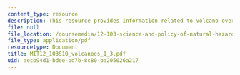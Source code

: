 ```yaml
---
content_type: resource
description: This resource provides information related to volcano overview.
file: null
file_location: /coursemedia/12-103-science-and-policy-of-natural-hazards-spring-2010/aecb94d1bdeebd7b8c80ba205026a217_MIT12_103S10_volcanoes_1_3.pdf
file_type: application/pdf
resourcetype: Document
title: MIT12_103S10_volcanoes_1_3.pdf
uid: aecb94d1-bdee-bd7b-8c80-ba205026a217
---
```

